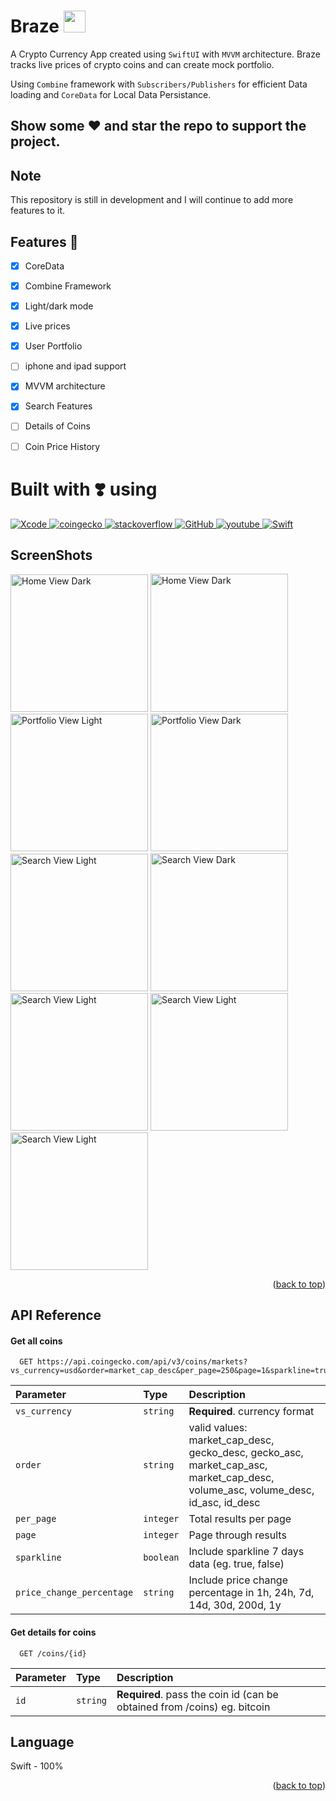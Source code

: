 
# Braze <img src="https://user-images.githubusercontent.com/95645767/197086805-88b33a07-54e6-42ec-8ea8-2782de4db61d.jpg" width="35" height="35" />

A Crypto Currency App created using `SwiftUI` with `MVVM` architecture.
Braze tracks live prices of crypto coins and can create mock portfolio.

Using `Combine` framework with `Subscribers/Publishers` for efficient Data loading and
`CoreData` for Local Data Persistance.

## Show some :heart: and star the repo to support the project.

## Note
This repository is still in development and I will continue to add more features to it.


## Features :camera_flash:
- [x] CoreData
- [x] Combine Framework 
- [x] Light/dark mode 
- [x] Live prices
- [x] User Portfolio 
- [ ] iphone and ipad support
- [x] MVVM architecture
- [x] Search Features
- [ ] Details of Coins 
- [ ] Coin Price History


# Built with :heavy_heart_exclamation: using 

<a href="https://developer.apple.com/xcode/" target="_blank"> <img src="https://img.shields.io/badge/Xcode-1882e8?style=for-the-badge&logo=Xcode&logoColor=white" alt="Xcode"/> </a> 
<a href="https://www.coingecko.com/en/api" target="_blank"> <img src="https://img.shields.io/badge/coingecko api-AAFF00?style=for-the-badge&logo=Bitcoin&logoColor=white" alt="coingecko"/> </a>
<a href="https://stackoverflow.com" target="_blank"> <img src="https://img.shields.io/badge/stackoverflow-f58023?style=for-the-badge&logo=stackoverflow&logoColor=white" alt="stackoverflow"/> </a>
<a href="https://github.com/" target="_blank"> <img src="https://img.shields.io/badge/GitHub-100000?style=for-the-badge&logo=github&logoColor=white" alt="GitHub"/> 
<a href="https://youtube.com" target="_blank"> <img src="https://img.shields.io/badge/youtube-ff0000?style=for-the-badge&logo=youtube&logoColor=white" alt="youtube"/> </a>
<a href="https://developer.apple.com/swift/" target="_blank"> <img src="https://img.shields.io/badge/Swift-f15139?style=for-the-badge&logo=Swift&logoColor=white" alt="Swift"/> </a>  


## ScreenShots

<p>
<img src="https://user-images.githubusercontent.com/95645767/197089523-c92d7ac3-32ab-4c67-8386-d1cd2943fa46.png" alt="Home View Dark" width = "220" />
<img src="https://user-images.githubusercontent.com/95645767/197089527-002480a4-949b-483e-93e4-a16f34649309.png" alt="Home View Dark" width = "220.5"/>
<img src="https://user-images.githubusercontent.com/95645767/197089745-f7dcfcd3-1025-44f7-9a38-68a7d5c1887a.png" alt="Portfolio View Light" width = "220"/>
<img src="https://user-images.githubusercontent.com/95645767/197089759-b643e3e6-8213-4b6b-ac1f-291ee44744a5.png" alt="Portfolio View Dark" width = "220.5"/>
<img src="https://user-images.githubusercontent.com/95645767/197090055-c04ff549-93fd-41a0-9277-4d801aa50289.png" alt="Search View Light" width = "220"/>
<img src="https://user-images.githubusercontent.com/95645767/197090065-d6ff88b7-d930-4927-88b0-b02a4439eb4e.png" alt="Search View Dark" width = "220.5"/>

<img src="https://user-images.githubusercontent.com/95645767/197090120-160bebde-d7f0-439e-b49d-bc8247e03325.png" alt="Search View Light" width = "220"/>
<img src="https://user-images.githubusercontent.com/95645767/197090129-c436cfd9-e38f-403f-8ac6-b84bd26ffd81.png" alt="Search View Light" width = "220"/>

<img src="https://user-images.githubusercontent.com/95645767/197090076-78753467-ce53-47a1-beb1-d7ce2f1c2592.png" alt="Search View Light" width = "220"/>
 </p>
 





 
 <p align="right">(<a href="#top">back to top</a>)</p>

## API Reference

#### Get all coins

```http
  GET https://api.coingecko.com/api/v3/coins/markets?vs_currency=usd&order=market_cap_desc&per_page=250&page=1&sparkline=true&price_change_percentage=24h
```

| Parameter | Type     | Description                |
| :-------- | :------- | :------------------------- |
| `vs_currency` | `string` | **Required**. currency format |
| `order` | `string` | valid values: market_cap_desc, gecko_desc, gecko_asc, market_cap_asc, market_cap_desc, volume_asc, volume_desc, id_asc, id_desc |
| `per_page` | `integer` |  Total results per page |
| `page` | `integer` | Page through results |
| `sparkline` | `boolean` | Include sparkline 7 days data (eg. true, false)
| `price_change_percentage` | `string` | Include price change percentage in 1h, 24h, 7d, 14d, 30d, 200d, 1y |

 

#### Get details for coins

```http
  GET /coins/{id}
```

| Parameter | Type     | Description                       |
| :-------- | :------- | :-------------------------------- |
| `id`      | `string` | **Required**. pass the coin id (can be obtained from /coins) eg. bitcoin |




## Language

 Swift - 100%


<p align="right">(<a href="#top">back to top</a>)</p>

